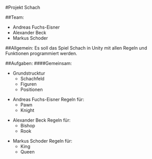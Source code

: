 #Projekt Schach

##Team:
- Andreas Fuchs-Eisner
- Alexander Beck
- Markus Schoder

##Allgemein:
Es soll das Spiel Schach in Unity mit allen Regeln und Funktionen programmiert werden. 

##Aufgaben:
####Gemeinsam:
* Grundstrucktur
  - Schachfeld 
  - Figuren
  - Positionen


- Andreas Fuchs-Eisner
Regeln für: 
  - Pawn
  - Knight

* Alexander Beck
Regeln für:
  - Bishop
  - Rook

- Markus Schoder
Regeln für:
  - King 
  - Queen



